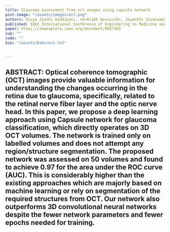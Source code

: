 ```yaml
---
title: Glaucoma assessment from oct images using capsule network
post-image: "/assets/images/oct.png"
authors: Divya Jyothi Gaddipati, <b>Alakh Desai</b>, Jayanthi Sivaswamy, Koenraad A Vermeer
published: IEEE International Conference of Engineering in Medicine and Biology Society <b>(EMBS)</b>, 2019
paper: https://ieeexplore.ieee.org/document/8857493
sup: ""
code: ""
bib: "/assets/bibs/oct.txt"


---
```


**ABSTRACT:** Optical coherence tomographic (OCT) images provide valuable information for understanding the changes occurring in the retina due to glaucoma, specifically, related to the retinal nerve fiber layer and the optic nerve head. In this paper, we propose a deep learning approach using Capsule network for glaucoma classification, which directly operates on 3D OCT volumes. The network is trained only on labelled volumes and does not attempt any region/structure segmentation. The proposed network was assessed on 50 volumes and found to achieve 0.97 for the area under the ROC curve (AUC). This is considerably higher than the existing approaches which are majorly based on machine learning or rely on segmentation of the required structures from OCT. Our network also outperforms 3D convolutional neural networks despite the fewer network parameters and fewer epochs needed for training.
---
